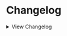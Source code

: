 # Changelog

<details>
<summary>View Changelog</summary>

## 0.1
- Added ItsGabe
- Added Teddy
- Added oofbunny

</details>
